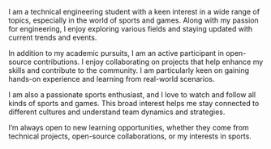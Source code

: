 I am a technical engineering student with a keen interest in a wide range of topics, especially in the world of sports and games. Along with my passion for engineering, I enjoy exploring various fields and staying updated with current trends and events.

In addition to my academic pursuits, I am an active participant in open-source contributions. I enjoy collaborating on projects that help enhance my skills and contribute to the community. I am particularly keen on gaining hands-on experience and learning from real-world scenarios.

I am also a passionate sports enthusiast, and I love to watch and follow all kinds of sports and games. This broad interest helps me stay connected to different cultures and understand team dynamics and strategies.

I’m always open to new learning opportunities, whether they come from technical projects, open-source collaborations, or my interests in sports.